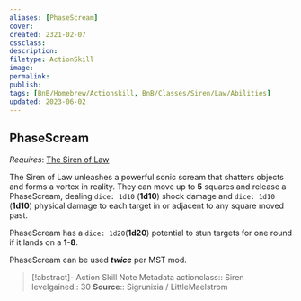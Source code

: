 ```yaml
---
aliases: [PhaseScream]
cover: 
created: 2321-02-07
cssclass: 
description: 
filetype: ActionSkill
image: 
permalink: 
publish: 
tags: [BnB/Homebrew/Actionskill, BnB/Classes/Siren/Law/Abilities]
updated: 2023-06-02
---
```


## PhaseScream

*Requires*: [The Siren of Law](Github/Bunkers%20and%20Badasses/Sourcebook/Creating%20a%20Vault%20Hunter/The%20Classes/Siren%20of%20Law/Siren%20of%20Law.md)

The Siren of Law unleashes a powerful sonic scream that shatters objects and forms a vortex in reality. They can move up to **5** squares and release a PhaseScream, dealing `dice: 1d10` (**1d10**) shock damage and `dice: 1d10` (**1d10**) physical damage to each target in or adjacent to any square moved past.

PhaseScream has a `dice: 1d20`(**1d20**) potential to stun targets for one round if it lands on a **1-8**.

PhaseScream can be used ***twice*** per MST mod.

>[!abstract]- Action Skill Note Metadata
> actionclass:: Siren
> levelgained:: 30
> **Source**:: Sigrunixia / LittleMaelstrom
